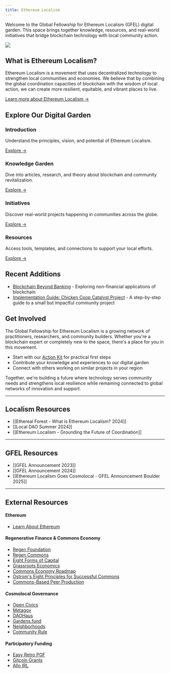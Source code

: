 ```yaml
---
title: Ethereum Localism
---
```

Welcome to the Global Fellowship for Ethereum Localism (GFEL) digital garden. This space brings together knowledge, resources, and real-world initiatives that bridge blockchain technology with local community action.

![](https://substackcdn.com/image/fetch/f_auto,q_auto:good,fl_progressive:steep/https%3A%2F%2Fsubstack-post-media.s3.amazonaws.com%2Fpublic%2Fimages%2F049c8f4a-f479-40db-aa17-aaebaf3b2d4e_1280x960.heic)
## What is Ethereum Localism?

Ethereum Localism is a movement that uses decentralized technology to strengthen local communities and economies. We believe that by combining the global coordination capacities of blockchain with the wisdom of local action, we can create more resilient, equitable, and vibrant places to live.

[Learn more about Ethereum Localism →](/introduction)

## Explore Our Digital Garden

<div class="home-grid">
  <div class="home-card">
    <h3>Introduction</h3>
    <p>Understand the principles, vision, and potential of Ethereum Localism.</p>
    <a href="/introduction">Explore →</a>
  </div>
  
  <div class="home-card">
    <h3>Knowledge Garden</h3>
    <p>Dive into articles, research, and theory about blockchain and community revitalization.</p>
    <a href="/knowledge">Explore →</a>
  </div>
  
  <div class="home-card">
    <h3>Initiatives</h3>
    <p>Discover real-world projects happening in communities across the globe.</p>
    <a href="/initiatives">Explore →</a>
  </div>
  
  <div class="home-card">
    <h3>Resources</h3>
    <p>Access tools, templates, and connections to support your local efforts.</p>
    <a href="/resources">Explore →</a>
  </div>
</div>

## Recent Additions

- [Blockchain Beyond Banking](/blockchain-beyond-banking) - Exploring non-financial applications of blockchain
- [Implementation Guide: Chicken Coop Catalyst Project](/implementation-guide-chicken-coop-catalyst-project) - A step-by-step guide to a small but impactful community project

## Get Involved

The Global Fellowship for Ethereum Localism is a growing network of practitioners, researchers, and community builders. Whether you're a blockchain expert or completely new to the space, there's a place for you in this movement.

- Start with our [Action Kit](/introduction/action-kit) for practical first steps
- Contribute your knowledge and experiences to our digital garden
- Connect with others working on similar projects in your region

Together, we're building a future where technology serves community needs and strengthens local resilience while remaining connected to global networks of innovation and support.

---

## Localism Resources

- [[Ethereal Forest - What is Ethereum Localism? 2024]]
- [[Local DAO Summer 2024]]
- [[Ethereum Localism - Grounding the Future of Coordination]]

---

## GFEL Resources

- [[GFEL Announcement 2023]]
- [[GFEL Announcement 2024]]
- [[Ethereum Localism Goes Cosmolocal - GFEL Announcement Boulder 2025]]

---

## External Resources

#### Ethereum
- [Learn About Ethereum](https://ethereum.org/en/learn/)
#### Regenerative Finance & Commons Economy
- [Regen Foundation](https://regen.foundation)
- [Regen Commons](https://regencommons.com)
- [Eight Forms of Capital](https://wiki.p2pfoundation.net/Eight_Forms_of_Capital)
- [Grassroots Economics](https://www.grassrootseconomics.org)
- [Commons Economy Roadmap](https://www.commonseconomy.org/?v=28e89012f4b0491383940ca7ba568403)
- [Ostrom's Eight Principles for Successful Commons](https://earthbound.report/2018/01/15/elinor-ostroms-8-rules-for-managing-the-commons/)
- [Commons-Based Peer Production](https://wiki.p2pfoundation.net/Commons-Based_Peer_Production)
#### Cosmolocal Governance
- [Open Civics](https://www.opencivics.co)
- [Metagov](https://metagov.org)
- [DAOHaus](https://daohaus.club)
- [Gardens.fund](https://www.gardens.fund)
- [Neighborhoods](https://neighbourhoods.network)
- [Community Rule](https://communityrule.info) 
#### Participatory Funding
- [Easy Retro PGF](https://easyretropgf.xyz)
- [Gitcoin Grants](https://grants.gitcoin.co)
- [Allo IRL](https://irl.allo.capital)

<div class="dashboard-tiles">
  <div class="project-tile" data-entry-id="00011"></div>
  <div class="project-tile" data-entry-id="00015"></div>
  <div class="project-tile" data-entry-id="00016"></div>
</div>
